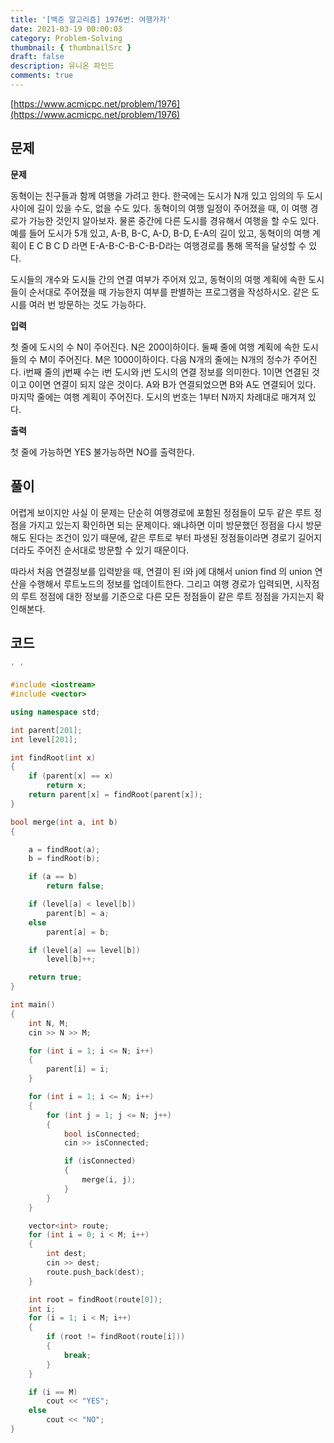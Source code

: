 ```yaml
---
title: '[백준 알고리즘] 1976번: 여행가자'
date: 2021-03-19 00:00:03
category: Problem-Solving
thumbnail: { thumbnailSrc }
draft: false
description: 유니온 파인드
comments: true
---
```


[https://www.acmicpc.net/problem/1976](https://www.acmicpc.net/problem/1976)

## 문제

**문제**<br>

동혁이는 친구들과 함께 여행을 가려고 한다. 한국에는 도시가 N개 있고 임의의 두 도시 사이에 길이 있을 수도, 없을 수도 있다. 동혁이의 여행 일정이 주어졌을 때, 이 여행 경로가 가능한 것인지 알아보자. 물론 중간에 다른 도시를 경유해서 여행을 할 수도 있다. 예를 들어 도시가 5개 있고, A-B, B-C, A-D, B-D, E-A의 길이 있고, 동혁이의 여행 계획이 E C B C D 라면 E-A-B-C-B-C-B-D라는 여행경로를 통해 목적을 달성할 수 있다.

도시들의 개수와 도시들 간의 연결 여부가 주어져 있고, 동혁이의 여행 계획에 속한 도시들이 순서대로 주어졌을 때 가능한지 여부를 판별하는 프로그램을 작성하시오. 같은 도시를 여러 번 방문하는 것도 가능하다.

**입력**<br>

첫 줄에 도시의 수 N이 주어진다. N은 200이하이다. 둘째 줄에 여행 계획에 속한 도시들의 수 M이 주어진다. M은 1000이하이다. 다음 N개의 줄에는 N개의 정수가 주어진다. i번째 줄의 j번째 수는 i번 도시와 j번 도시의 연결 정보를 의미한다. 1이면 연결된 것이고 0이면 연결이 되지 않은 것이다. A와 B가 연결되었으면 B와 A도 연결되어 있다. 마지막 줄에는 여행 계획이 주어진다. 도시의 번호는 1부터 N까지 차례대로 매겨져 있다.

**출력**<br>

첫 줄에 가능하면 YES 불가능하면 NO를 출력한다.

## 풀이

어렵게 보이지만 사실 이 문제는 단순히 여행경로에 포함된 정점들이 모두 같은 루트 정점을 가지고 있는지 확인하면 되는 문제이다. 왜냐하면 이미 방문했던 정점을 다시 방문해도 된다는 조건이 있기 때문에, 같은 루트로 부터 파생된 정점들이라면 경로기 길어지더라도 주어진 순서대로 방문할 수 있기 때문이다.

따라서 처음 연결정보를 입력받을 때, 연결이 된 i와 j에 대해서 union find 의 union 연산을 수행해서 루트노드의 정보를 업데이트한다. 그리고 여행 경로가 입력되면, 시작점의 루트 정점에 대한 정보를 기준으로 다른 모든 정점들이 같은 루트 정점을 가지는지 확인해본다.

## 코드

```cpp
' '

#include <iostream>
#include <vector>

using namespace std;

int parent[201];
int level[201];

int findRoot(int x)
{
    if (parent[x] == x)
        return x;
    return parent[x] = findRoot(parent[x]);
}

bool merge(int a, int b)
{

    a = findRoot(a);
    b = findRoot(b);

    if (a == b)
        return false;

    if (level[a] < level[b])
        parent[b] = a;
    else
        parent[a] = b;

    if (level[a] == level[b])
        level[b]++;

    return true;
}

int main()
{
    int N, M;
    cin >> N >> M;

    for (int i = 1; i <= N; i++)
    {
        parent[i] = i;
    }

    for (int i = 1; i <= N; i++)
    {
        for (int j = 1; j <= N; j++)
        {
            bool isConnected;
            cin >> isConnected;

            if (isConnected)
            {
                merge(i, j);
            }
        }
    }

    vector<int> route;
    for (int i = 0; i < M; i++)
    {
        int dest;
        cin >> dest;
        route.push_back(dest);
    }

    int root = findRoot(route[0]);
    int i;
    for (i = 1; i < M; i++)
    {
        if (root != findRoot(route[i]))
        {
            break;
        }
    }

    if (i == M)
        cout << "YES";
    else
        cout << "NO";
}


```
